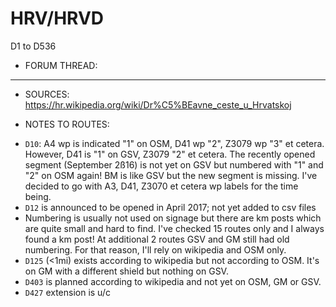 ﻿# HRV/HRVD

D1 to D536


* FORUM THREAD:
- - -


* SOURCES:
https://hr.wikipedia.org/wiki/Dr%C5%BEavne_ceste_u_Hrvatskoj


* NOTES TO ROUTES:
- `D10`: A4 wp is indicated "1" on OSM, D41 wp "2", Z3079 wp "3" et cetera. However, D41 is "1" on GSV, Z3079 "2" et cetera. The recently opened segment (September 2ß16) is not yet on GSV but numbered with "1" and "2" on OSM again! BM is like GSV but the new segment is missing. I've decided to go with A3, D41, Z3070 et cetera wp labels for the time being.
- `D12` is announced to be opened in April 2017; not yet added to csv files
- Numbering is usually not used on signage but there are km posts which are quite small and hard to find. I've checked 15 routes only and I always found a km post! At additional 2 routes GSV and GM still had old numbering. For that reason, I'll rely on wikipedia and OSM only.
- `D125` (<1mi) exists according to wikipedia but not according to OSM. It's on GM with a different shield but nothing on GSV.
- `D403` is planned according to wikipedia and not yet on OSM, GM or GSV.
- `D427` extension is u/c